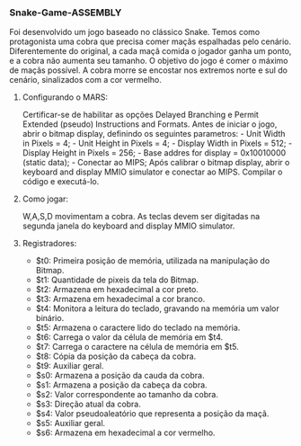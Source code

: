 ### Snake-Game-ASSEMBLY


Foi desenvolvido um jogo baseado no clássico Snake. Temos como protagonista uma cobra que precisa comer maçãs espalhadas pelo cenário. Diferentemente do original, a cada maçã comida o jogador ganha um ponto, e a cobra não aumenta seu tamanho. O objetivo do jogo é comer o máximo de maçãs possível. A cobra morre se encostar nos extremos norte e sul do cenário, sinalizados com a cor vermelho.   




1. Configurando o MARS:
	
	Certificar-se de habilitar as opções Delayed Branching e Permit Extended (pseudo) Instructions and Formats.
	Antes de iniciar o jogo, abrir o bitmap display, definindo os seguintes parametros:
		- Unit Width in Pixels = 4;
		- Unit Height in Pixels = 4;
		- Display Width in Pixels = 512;
		- Display Height in Pixels = 256;
		- Base addres for display = 0x10010000 (static data);
		- Conectar ao MIPS;
	Após calibrar o bitmap display, abrir o keyboard and display MMIO simulator e conectar ao MIPS. 
	Compilar o código e executá-lo.




2. Como jogar:
	
	W,A,S,D movimentam a cobra. As teclas devem ser digitadas na segunda janela do  keyboard and display MMIO simulator.




3. Registradores:
	
	- $t0: Primeira posição de memória, utilizada na manipulação do Bitmap.	
	- $t1: Quantidade de pixeis da tela do Bitmap.
	- $t2: Armazena em hexadecimal a cor preto.
	- $t3: Armazena em hexadecimal a cor branco.
	- $t4: Monitora a leitura do teclado, gravando na memória um valor binário.
	- $t5: Armazena o caractere lido do teclado na memória.
	- $t6: Carrega o valor da célula de memória em $t4.
	- $t7: Carrega o caractere na célula de memória em $t5.
	- $t8: Cópia da posição da cabeça da cobra.
	- $t9: Auxiliar geral.
	- $s0: Armazena a posição da cauda da cobra.
	- $s1: Armazena a posição da cabeça da cobra.
	- $s2: Valor correspondente ao tamanho da cobra.
	- $s3: Direção atual da cobra.
	- $s4: Valor pseudoaleatório que representa a posição da maçã.
	- $s5: Auxiliar geral.
	- $s6: Armazena em hexadecimal a cor vermelho.
